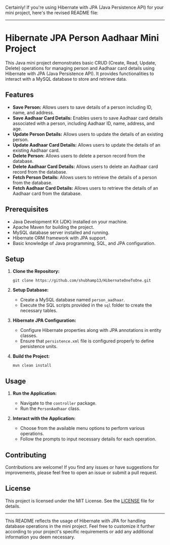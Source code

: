 Certainly! If you're using Hibernate with JPA (Java Persistence API) for your mini project, here's the revised README file:

---

# Hibernate JPA Person Aadhaar Mini Project

This Java mini project demonstrates basic CRUD (Create, Read, Update, Delete) operations for managing person and Aadhaar card details using Hibernate with JPA (Java Persistence API). It provides functionalities to interact with a MySQL database to store and retrieve data.

## Features

- **Save Person:** Allows users to save details of a person including ID, name, and address.
- **Save Aadhaar Card Details:** Enables users to save Aadhaar card details associated with a person, including Aadhaar ID, name, address, and age.
- **Update Person Details:** Allows users to update the details of an existing person.
- **Update Aadhaar Card Details:** Allows users to update the details of an existing Aadhaar card.
- **Delete Person:** Allows users to delete a person record from the database.
- **Delete Aadhaar Card Details:** Allows users to delete an Aadhaar card record from the database.
- **Fetch Person Details:** Allows users to retrieve the details of a person from the database.
- **Fetch Aadhaar Card Details:** Allows users to retrieve the details of an Aadhaar card from the database.

## Prerequisites

- Java Development Kit (JDK) installed on your machine.
- Apache Maven for building the project.
- MySQL database server installed and running.
- Hibernate ORM framework with JPA support.
- Basic knowledge of Java programming, SQL, and JPA configuration.

## Setup

1. **Clone the Repository:**
   ```
   git clone https://github.com/shubhamp13/HibernateOneToOne.git
   ```

2. **Setup Database:**
   - Create a MySQL database named `person_aadhaar`.
   - Execute the SQL scripts provided in the `sql` folder to create the necessary tables.

3. **Hibernate JPA Configuration:**
   - Configure Hibernate properties along with JPA annotations in entity classes.
   - Ensure that `persistence.xml` file is configured properly to define persistence units.

4. **Build the Project:**
   ```
   mvn clean install
   ```

## Usage

1. **Run the Application:**
   - Navigate to the `controller` package.
   - Run the `PersonAadhaar` class.

2. **Interact with the Application:**
   - Choose from the available menu options to perform various operations.
   - Follow the prompts to input necessary details for each operation.

## Contributing

Contributions are welcome! If you find any issues or have suggestions for improvements, please feel free to open an issue or submit a pull request.

## License

This project is licensed under the MIT License. See the [LICENSE](LICENSE) file for details.

---

This README reflects the usage of Hibernate with JPA for handling database operations in the mini project. Feel free to customize it further according to your project's specific requirements or add any additional information you deem necessary.
